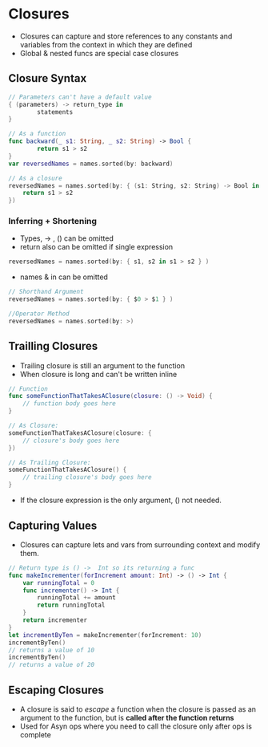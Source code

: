 # Closures
* Closures can capture and store references to any constants and variables from the context in which they are defined
* Global & nested funcs are special case closures

## Closure Syntax
```swift
// Parameters can't have a default value
{ (parameters) -> return_type in 
		statements  
} 
```

```swift
// As a function
func backward(_ s1: String, _ s2: String) -> Bool { 
		return s1 > s2 
} 
var reversedNames = names.sorted(by: backward) 

// As a closure
reversedNames = names.sorted(by: { (s1: String, s2: String) -> Bool in
    return s1 > s2
})
```

### Inferring + Shortening
* Types, -> , () can be omitted
* return also can be omitted if single expression
```swift
reversedNames = names.sorted(by: { s1, s2 in s1 > s2 } )
```

* names & in can be omitted
```swift
// Shorthand Argument 
reversedNames = names.sorted(by: { $0 > $1 } )

//Operator Method
reversedNames = names.sorted(by: >)
```



## Trailling Closures

* Trailing closure is still an argument to the function
* When closure is long and can't be written inline

```swift
// Function
func someFunctionThatTakesAClosure(closure: () -> Void) {
    // function body goes here
}

// As Closure:
someFunctionThatTakesAClosure(closure: {
    // closure's body goes here
})

// As Trailing Closure:
someFunctionThatTakesAClosure() {
    // trailing closure's body goes here
}
```

* If the closure expression is the only argument, () not needed.

  

## Capturing Values
* Closures can capture lets and vars from surrounding context and modify them.
```swift
// Return type is () ->  Int so its returning a func
func makeIncrementer(forIncrement amount: Int) -> () -> Int {
    var runningTotal = 0
    func incrementer() -> Int {
        runningTotal += amount
        return runningTotal
    }
    return incrementer
}
let incrementByTen = makeIncrementer(forIncrement: 10)
incrementByTen() 
// returns a value of 10 
incrementByTen() 
// returns a value of 20 
```



## Escaping Closures

* A closure is said to _escape_ a function when the closure is passed as an argument to the function, but is **called after the function returns**
* Used for Asyn ops where you need to call the closure only after ops is complete